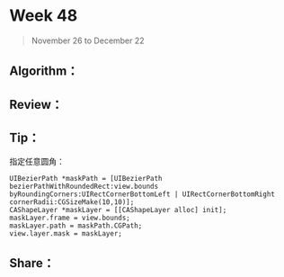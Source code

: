 # Week 48

> November 26 to December 22

## Algorithm：


## Review：


## Tip：
指定任意圆角：
```objc
UIBezierPath *maskPath = [UIBezierPath bezierPathWithRoundedRect:view.bounds byRoundingCorners:UIRectCornerBottomLeft | UIRectCornerBottomRight cornerRadii:CGSizeMake(10,10)];
CAShapeLayer *maskLayer = [[CAShapeLayer alloc] init];
maskLayer.frame = view.bounds;
maskLayer.path = maskPath.CGPath;
view.layer.mask = maskLayer;
```

## Share：